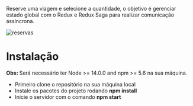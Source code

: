 Reserve uma viagem e selecione a quantidade, o objetivo é gerenciar estado global com o Redux e Redux Saga para realizar comunicação assíncrona.

![reservas](https://user-images.githubusercontent.com/55710562/176753099-d24ee7ec-136e-4c59-b7f9-4ea40b4a0d87.png)

<h1>Instalação</h1>

<strong>Obs: </strong> Será necessário ter Node >= 14.0.0 and npm >= 5.6 na sua máquina.

<ul>
  <li>Primeiro clone o repositório na sua máquina local</li>
  <li>Instale os pacotes do projeto rodando <strong>npm install</strong></li>
  <li>Inicie o servidor com o comando <strong>npm start</strong></li>
</ul>

